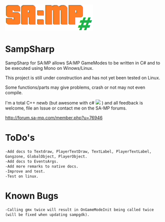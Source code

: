 ![](https://raw.githubusercontent.com/ikkentim/SampSharp/master/SampSharp.png)

SampSharp
======
SampSharp for SA:MP allows SA:MP GameModes to be written in C# and to be executed using Mono on Winows/Linux.

This project is still under construction and has not yet been tested on Linux.

Some functions/parts may give problems, crash or not may not even compile.

I'm a total C++ newb (but awesome with c# ![](https://mail.google.com/mail/u/0/e/330) ) and all feedback is welcome, file an Issue or contact me on the SA-MP forums.

http://forum.sa-mp.com/member.php?u=76946

ToDo's
======
	-Add docs to Textdraw, PlayerTextDraw, TextLabel, PlayerTextLabel, Gangzone, GlobalObject, PlayerObject.
    -Add docs to EventsArgs.
    -Add more remarks to native docs.
    -Improve and test.
    -Test on linux.

Known Bugs
======
	-Calling gmx twice will result in OnGameModeInit being called twice (will be fixed when updating sampgdk).
